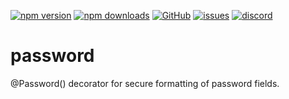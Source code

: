 [![npm version](https://img.shields.io/npm/v/@itrocks/password?logo=npm)](https://www.npmjs.org/package/@itrocks/password)
[![npm downloads](https://img.shields.io/npm/dm/@itrocks/password)](https://www.npmjs.org/package/@itrocks/password)
[![GitHub](https://img.shields.io/github/last-commit/itrocks-ts/password?color=2dba4e&label=commit&logo=github)](https://github.com/itrocks-ts/password)
[![issues](https://img.shields.io/github/issues/itrocks-ts/password)](https://github.com/itrocks-ts/password/issues)
[![discord](https://img.shields.io/discord/1314141024020467782?color=7289da&label=discord&logo=discord&logoColor=white)](https://25.re/ditr)

# password

@Password() decorator for secure formatting of password fields.
